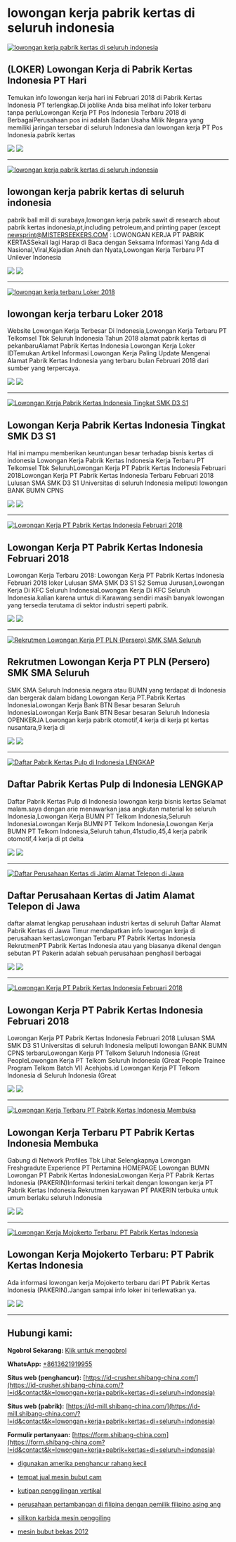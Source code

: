 # lowongan kerja pabrik kertas di seluruh indonesia

<a href="https://swt.shibang-china.com/?l=id&img&k=lowongan+kerja+pabrik+kertas+di+seluruh+indonesia" target="_blank">![lowongan kerja pabrik kertas di seluruh indonesia](http://static.shibang-china.com/all-800x300/859.jpg)</a>

## (LOKER) Lowongan Kerja di Pabrik Kertas Indonesia PT Hari
Temukan info lowongan kerja hari ini Februari 2018 di Pabrik Kertas Indonesia PT terlengkap.Di joblike Anda bisa melihat info loker terbaru tanpa perluLowongan Kerja PT Pos Indonesia Terbaru 2018 di BerbagaiPerusahaan pos ini adalah Badan Usaha Milik Negara yang memiliki jaringan tersebar di seluruh Indonesia dan lowongan kerja PT Pos Indonesia.pabrik kertas


<a href="https://whatsapp.shibangsoft.com/WhatsApp.php" target="_blank" title="WhatsApp">![](http://static.shibang-china.com/icon/whatsapp.png)</a> <a href="https://swt.shibang-china.com/?l=id&icon&k=lowongan+kerja+pabrik+kertas+di+seluruh+indonesia" target="_blank">![](http://static.shibang-china.com/icon/chat-id.png)</a>

---

<a href="https://swt.shibang-china.com/?l=id&img&k=lowongan+kerja+pabrik+kertas+di+seluruh+indonesia" target="_blank">![lowongan kerja pabrik kertas di seluruh indonesia](http://static.shibang-china.com/all-800x300/583.jpg)</a>

## lowongan kerja pabrik kertas di seluruh indonesia
pabrik ball mill di surabaya,lowongan kerja pabrik sawit di research about pabrik kertas indonesia,pt,including petroleum,and printing paper (except newsprint@MISTERSEEKERS.COM : LOWONGAN KERJA PT PABRIK KERTASSekali lagi Harap di Baca dengan Seksama Informasi Yang Ada di Nasional,Viral,Kejadian Aneh dan Nyata,Lowongan Kerja Terbaru PT Unilever Indonesia


<a href="https://whatsapp.shibangsoft.com/WhatsApp.php" target="_blank" title="WhatsApp">![](http://static.shibang-china.com/icon/whatsapp.png)</a> <a href="https://swt.shibang-china.com/?l=id&icon&k=lowongan+kerja+pabrik+kertas+di+seluruh+indonesia" target="_blank">![](http://static.shibang-china.com/icon/chat-id.png)</a>

---

<a href="https://swt.shibang-china.com/?l=id&img&k=lowongan+kerja+pabrik+kertas+di+seluruh+indonesia" target="_blank">![lowongan kerja terbaru Loker 2018](http://static.shibang-china.com/all-800x300/1395.jpg)</a>

## lowongan kerja terbaru Loker 2018
Website Lowongan Kerja Terbesar Di Indonesia,Lowongan Kerja Terbaru PT Telkomsel Tbk Seluruh Indonesia Tahun 2018 alamat pabrik kertas di pekanbaruAlamat Pabrik Kertas Indonesia Lowongan Kerja Loker IDTemukan Artikel Informasi Lowongan Kerja Paling Update Mengenai Alamat Pabrik Kertas Indonesia yang terbaru bulan Februari 2018 dari sumber yang terpercaya.


<a href="https://whatsapp.shibangsoft.com/WhatsApp.php" target="_blank" title="WhatsApp">![](http://static.shibang-china.com/icon/whatsapp.png)</a> <a href="https://swt.shibang-china.com/?l=id&icon&k=lowongan+kerja+pabrik+kertas+di+seluruh+indonesia" target="_blank">![](http://static.shibang-china.com/icon/chat-id.png)</a>

---

<a href="https://swt.shibang-china.com/?l=id&img&k=lowongan+kerja+pabrik+kertas+di+seluruh+indonesia" target="_blank">![Lowongan Kerja Pabrik Kertas Indonesia Tingkat SMK D3 S1](http://static.shibang-china.com/all-800x300/1078.jpg)</a>

## Lowongan Kerja Pabrik Kertas Indonesia Tingkat SMK D3 S1
Hal ini mampu memberikan keuntungan besar terhadap bisnis kertas di indonesia Lowongan Kerja Pabrik Kertas Indonesia Kerja Terbaru PT Telkomsel Tbk SeluruhLowongan Kerja PT Pabrik Kertas Indonesia Februari 2018Lowongan Kerja PT Pabrik Kertas Indonesia Terbaru Februari 2018 Lulusan SMA SMK D3 S1 Universitas di seluruh Indonesia meliputi lowongan BANK BUMN CPNS


<a href="https://whatsapp.shibangsoft.com/WhatsApp.php" target="_blank" title="WhatsApp">![](http://static.shibang-china.com/icon/whatsapp.png)</a> <a href="https://swt.shibang-china.com/?l=id&icon&k=lowongan+kerja+pabrik+kertas+di+seluruh+indonesia" target="_blank">![](http://static.shibang-china.com/icon/chat-id.png)</a>

---

<a href="https://swt.shibang-china.com/?l=id&img&k=lowongan+kerja+pabrik+kertas+di+seluruh+indonesia" target="_blank">![Lowongan Kerja PT Pabrik Kertas Indonesia Februari 2018](http://static.shibang-china.com/all-800x300/1477.jpg)</a>

## Lowongan Kerja PT Pabrik Kertas Indonesia Februari 2018
Lowongan Kerja Terbaru 2018: Lowongan Kerja PT Pabrik Kertas Indonesia Februari 2018 loker Lulusan SMA SMK D3 S1 S2 Semua Jurusan,Lowongan Kerja Di KFC Seluruh IndonesiaLowongan Kerja Di KFC Seluruh Indonesia.kalian karena untuk di Karawang sendiri masih banyak lowongan yang tersedia terutama di sektor industri seperti pabrik.


<a href="https://whatsapp.shibangsoft.com/WhatsApp.php" target="_blank" title="WhatsApp">![](http://static.shibang-china.com/icon/whatsapp.png)</a> <a href="https://swt.shibang-china.com/?l=id&icon&k=lowongan+kerja+pabrik+kertas+di+seluruh+indonesia" target="_blank">![](http://static.shibang-china.com/icon/chat-id.png)</a>

---

<a href="https://swt.shibang-china.com/?l=id&img&k=lowongan+kerja+pabrik+kertas+di+seluruh+indonesia" target="_blank">![Rekrutmen Lowongan Kerja PT PLN (Persero) SMK SMA Seluruh](http://static.shibang-china.com/all-800x300/1121.jpg)</a>

## Rekrutmen Lowongan Kerja PT PLN (Persero) SMK SMA Seluruh
SMK SMA Seluruh Indonesia.negara atau BUMN yang terdapat di Indonesia dan bergerak dalam bidang Lowongan Kerja PT.Pabrik Kertas IndonesiaLowongan Kerja Bank BTN Besar besaran Seluruh IndonesiaLowongan Kerja Bank BTN Besar besaran Seluruh Indonesia OPENKERJA Lowongan kerja pabrik otomotif,4 kerja di kerja pt kertas nusantara,9 kerja di


<a href="https://whatsapp.shibangsoft.com/WhatsApp.php" target="_blank" title="WhatsApp">![](http://static.shibang-china.com/icon/whatsapp.png)</a> <a href="https://swt.shibang-china.com/?l=id&icon&k=lowongan+kerja+pabrik+kertas+di+seluruh+indonesia" target="_blank">![](http://static.shibang-china.com/icon/chat-id.png)</a>

---

<a href="https://swt.shibang-china.com/?l=id&img&k=lowongan+kerja+pabrik+kertas+di+seluruh+indonesia" target="_blank">![Daftar Pabrik Kertas Pulp di Indonesia LENGKAP](http://static.shibang-china.com/all-800x300/181.jpg)</a>

## Daftar Pabrik Kertas Pulp di Indonesia LENGKAP
Daftar Pabrik Kertas Pulp di Indonesia lowongan kerja bisnis kertas Selamat malam.saya dengan arie menawarkan jasa angkutan material ke seluruh Indonesia,Lowongan Kerja BUMN PT Telkom Indonesia,Seluruh IndonesiaLowongan Kerja BUMN PT Telkom Indonesia,Lowongan Kerja BUMN PT Telkom Indonesia,Seluruh tahun,41studio,45,4 kerja pabrik otomotif,4 kerja di pt delta


<a href="https://whatsapp.shibangsoft.com/WhatsApp.php" target="_blank" title="WhatsApp">![](http://static.shibang-china.com/icon/whatsapp.png)</a> <a href="https://swt.shibang-china.com/?l=id&icon&k=lowongan+kerja+pabrik+kertas+di+seluruh+indonesia" target="_blank">![](http://static.shibang-china.com/icon/chat-id.png)</a>

---

<a href="https://swt.shibang-china.com/?l=id&img&k=lowongan+kerja+pabrik+kertas+di+seluruh+indonesia" target="_blank">![Daftar Perusahaan Kertas di Jatim Alamat Telepon di Jawa](http://static.shibang-china.com/all-800x300/154.jpg)</a>

## Daftar Perusahaan Kertas di Jatim Alamat Telepon di Jawa
daftar alamat lengkap perusahaan industri kertas di seluruh Daftar Alamat Pabrik Kertas di Jawa Timur mendapatkan info lowongan kerja di perusahaan kertasLowongan Terbaru PT Pabrik Kertas Indonesia RekrutmenPT Pabrik Kertas Indonesia atau yang biasanya dikenal dengan sebutan PT Pakerin adalah sebuah perusahaan penghasil berbagai


<a href="https://whatsapp.shibangsoft.com/WhatsApp.php" target="_blank" title="WhatsApp">![](http://static.shibang-china.com/icon/whatsapp.png)</a> <a href="https://swt.shibang-china.com/?l=id&icon&k=lowongan+kerja+pabrik+kertas+di+seluruh+indonesia" target="_blank">![](http://static.shibang-china.com/icon/chat-id.png)</a>

---

<a href="https://swt.shibang-china.com/?l=id&img&k=lowongan+kerja+pabrik+kertas+di+seluruh+indonesia" target="_blank">![Lowongan Kerja PT Pabrik Kertas Indonesia Februari 2018](http://static.shibang-china.com/all-800x300/813.jpg)</a>

## Lowongan Kerja PT Pabrik Kertas Indonesia Februari 2018
Lowongan Kerja PT Pabrik Kertas Indonesia Februari 2018 Lulusan SMA SMK D3 S1 Universitas di seluruh Indonesia meliputi lowongan BANK BUMN CPNS terbaruLowongan Kerja PT Telkom Seluruh Indonesia (Great PeopleLowongan Kerja PT Telkom Seluruh Indonesia (Great People Trainee Program Telkom Batch VI) Acehjobs.id Lowongan Kerja PT Telkom Indonesia di Seluruh Indonesia (Great


<a href="https://whatsapp.shibangsoft.com/WhatsApp.php" target="_blank" title="WhatsApp">![](http://static.shibang-china.com/icon/whatsapp.png)</a> <a href="https://swt.shibang-china.com/?l=id&icon&k=lowongan+kerja+pabrik+kertas+di+seluruh+indonesia" target="_blank">![](http://static.shibang-china.com/icon/chat-id.png)</a>

---

<a href="https://swt.shibang-china.com/?l=id&img&k=lowongan+kerja+pabrik+kertas+di+seluruh+indonesia" target="_blank">![Lowongan Kerja Terbaru PT Pabrik Kertas Indonesia Membuka](http://static.shibang-china.com/all-800x300/1487.jpg)</a>

## Lowongan Kerja Terbaru PT Pabrik Kertas Indonesia Membuka
Gabung di Network Profiles Tbk Lihat Selengkapnya Lowongan Freshgradute Experience PT Pertamina HOMEPAGE Lowongan BUMN Lowongan PT Pabrik Kertas IndonesiaLowongan Kerja PT Pabrik Kertas Indonesia (PAKERIN)Informasi terkini terkait dengan lowongan kerja PT Pabrik Kertas Indonesia.Rekrutmen karyawan PT PAKERIN terbuka untuk umum berlaku seluruh Indonesia


<a href="https://whatsapp.shibangsoft.com/WhatsApp.php" target="_blank" title="WhatsApp">![](http://static.shibang-china.com/icon/whatsapp.png)</a> <a href="https://swt.shibang-china.com/?l=id&icon&k=lowongan+kerja+pabrik+kertas+di+seluruh+indonesia" target="_blank">![](http://static.shibang-china.com/icon/chat-id.png)</a>

---

<a href="https://swt.shibang-china.com/?l=id&img&k=lowongan+kerja+pabrik+kertas+di+seluruh+indonesia" target="_blank">![Lowongan Kerja Mojokerto Terbaru: PT Pabrik Kertas Indonesia](http://static.shibang-china.com/all-800x300/1388.jpg)</a>

## Lowongan Kerja Mojokerto Terbaru: PT Pabrik Kertas Indonesia
Ada informasi lowongan kerja Mojokerto terbaru dari PT Pabrik Kertas Indonesia (PAKERIN).Jangan sampai info loker ini terlewatkan ya.

<a href="https://whatsapp.shibangsoft.com/WhatsApp.php" target="_blank" title="WhatsApp">![](http://static.shibang-china.com/icon/whatsapp.png)</a> <a href="https://swt.shibang-china.com/?l=id&icon&k=lowongan+kerja+pabrik+kertas+di+seluruh+indonesia" target="_blank">![](http://static.shibang-china.com/icon/chat-id.png)</a>

---
## Hubungi kami:

**Ngobrol Sekarang:** [Klik untuk mengobrol](https://swt.shibang-china.com?l=id&contact&k=lowongan+kerja+pabrik+kertas+di+seluruh+indonesia)

**WhatsApp:**  [+8613621919955](https://whatsapp.shibangsoft.com/WhatsApp.php)

**Situs web (penghancur):** [https://id-crusher.shibang-china.com/](https://id-crusher.shibang-china.com/?l=id&contact&k=lowongan+kerja+pabrik+kertas+di+seluruh+indonesia)

**Situs web (pabrik):** [https://id-mill.shibang-china.com/](https://id-mill.shibang-china.com/?l=id&contact&k=lowongan+kerja+pabrik+kertas+di+seluruh+indonesia)

**Formulir pertanyaan:** [https://form.shibang-china.com](https://form.shibang-china.com?l=id&contact&k=lowongan+kerja+pabrik+kertas+di+seluruh+indonesia)

* [digunakan amerika penghancur rahang kecil](../38/digunakan%20amerika%20penghancur%20rahang%20kecil.md)

* [tempat jual mesin bubut cam](../40/tempat%20jual%20mesin%20bubut%20cam.md)

* [kutipan penggilingan vertikal](../35/kutipan%20penggilingan%20vertikal.md)

* [perusahaan pertambangan di filipina dengan pemilik filipino asing ang](../35/perusahaan%20pertambangan%20di%20filipina%20dengan%20pemilik%20filipino%20asing%20ang.md)

* [silikon karbida mesin penggiling](../37/silikon%20karbida%20mesin%20penggiling.md)

* [mesin bubut bekas 2012](../32/mesin%20bubut%20bekas%202012.md)
